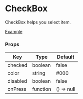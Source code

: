 # CheckBox

CheckBox helps you select item.

[Example](https://github.com/ThakurBallary/react-native-btr-demo/tree/main/src/Components)

### Props
Key | Type | Default
----|----|----
checked | boolean | false 
color | string | #000
disabled | boolean | false
onPress | function | () => null
